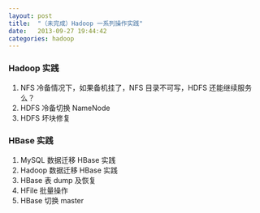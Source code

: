 ```yaml
---
layout: post
title:  "（未完成）Hadoop 一系列操作实践"
date:   2013-09-27 19:44:42
categories: hadoop
---
```


### Hadoop 实践
1.  NFS 冷备情况下，如果备机挂了，NFS 目录不可写，HDFS 还能继续服务么？
2.  HDFS 冷备切换 NameNode
3.  HDFS 坏块修复

### HBase 实践
1.  MySQL 数据迁移 HBase 实践
2.  Hadoop 数据迁移 HBase 实践
3.  HBase 表 dump 及恢复
4.  HFile 批量操作
5.  HBase 切换 master

[jekyll-gh]: https://github.com/jekyll/jekyll
[jekyll]:    http://jekyllrb.com

